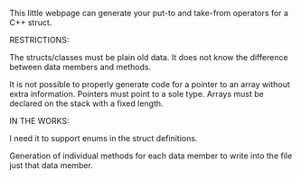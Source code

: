 This little webpage can generate your
put-to and take-from operators for a C++
struct.

RESTRICTIONS:

The structs/classes must be plain old data. It does not know the difference
between data members and methods.

It is not possible to properly generate code for a pointer to an array
without extra information. Pointers must point to a sole type. Arrays
must be declared on the stack with a fixed length.


IN THE WORKS:

I need it to support enums in the struct definitions.

Generation of individual methods for each data member
to write into the file just that data member.